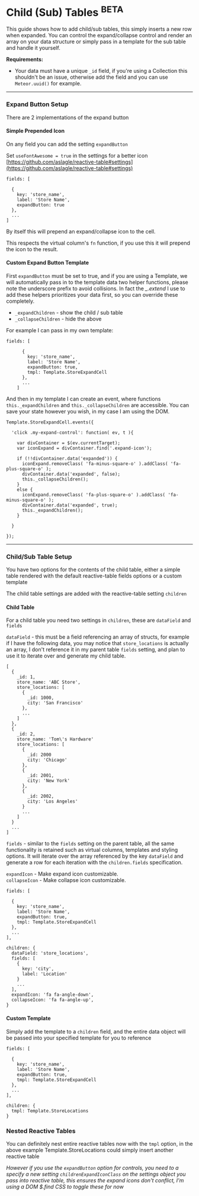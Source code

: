 
# Child (Sub) Tables <sup>BETA</sup>

This guide shows how to add child/sub tables, this simply inserts a new row when expanded.
You can control the expand/collapse control and render an array on your data structure or
simply pass in a template for the sub table and handle it yourself.


**Requirements:**

- Your data must have a unique `_id` field, if you're using a Collection this shouldn't be an issue,
otherwise add the field and you can use `Meteor.uuid()` for example.


---

### Expand Button Setup

There are 2 implementations of the expand button


#### Simple Prepended Icon

On any field you can add the setting `expandButton`

Set `useFontAwesome = true` in the settings for a better icon
[https://github.com/aslagle/reactive-table#settings](https://github.com/aslagle/reactive-table#settings)



    fields: [

      {
        key: 'store_name',
        label: 'Store Name',
        expandButton: true
      },
      ...
    ]

By itself this will prepend an expand/collapse icon to the cell.

This respects the virtual column's `fn` function, if you use this it will prepend the icon to the result.



#### Custom Expand Button Template

First `expandButton` must be set to true, and if you are using a Template,
we will automatically pass in to the template data two helper functions, please note the underscore prefix
to avoid collisions. In fact the *\_.extend* I use to add these helpers prioritizes your data first, so you
can override these completely.

- `_expandChildren` - show the child / sub table
- `_collapseChildren` - hide the above

For example I can pass in my own template:

    fields: [

          {
            key: 'store_name',
            label: 'Store Name',
            expandButton: true,
            tmpl: Template.StoreExpandCell
          },
          ...
        ]

And then in my template I can create an event, where functions `this._expandChildren` and `this._collapseChildren`
are accessible. You can save your state however you wish, in my case I am using the DOM.


    Template.StoreExpandCell.events({

      'click .my-expand-control': function( ev, t ){

        var divContainer = $(ev.currentTarget);
        var iconExpand = divContainer.find('.expand-icon');

        if (!!divContainer.data('expanded')) {
          iconExpand.removeClass( 'fa-minus-square-o' ).addClass( 'fa-plus-square-o' );
          divContainer.data('expanded', false);
          this._collapseChildren();
        }
        else {
          iconExpand.removeClass( 'fa-plus-square-o' ).addClass( 'fa-minus-square-o' );
          divContainer.data('expanded', true);
          this._expandChildren();
        }

      }

    });


---


### Child/Sub Table Setup

You have two options for the contents of the child table, either a simple table rendered with the default reactive-table fields options
or a custom template

The child table settings are added with the reactive-table setting `children`


#### Child Table

For a child table you need two settings in `children`, these are `dataField` and `fields`

`dataField` - this must be a field referencing an array of structs, for example if I have the following data,
you may notice that `store_locations` is actually an array, I don't reference it in my parent table `fields`
setting, and plan to use it to iterate over and generate my child table.

    [
      {
        _id: 1,
        store_name: 'ABC Store',
        store_locations: [
          {
            _id: 1000,
            city: 'San Francisco'
          },
          ...
        ]
      },
      {
        _id: 2,
        store_name: 'Tom\'s Hardware'
        store_locations: [
          {
            _id: 2000
            city: 'Chicago'
          },
          {
            _id: 2001,
            city: 'New York'
          },
          {
            _id: 2002,
            city: 'Los Angeles'
          }
          ...
        ]
      }
      ...
    ]



`fields` - similar to the `fields` setting on the parent table, all the same functionality is retained such as
virtual columns, templates and styling options. It will iterate over the array referenced by the key `dataField`
and generate a row for each iteration with the `children.fields` specification.

`expandIcon` - Make expand icon customizable.<br>
`collapseIcon` - Make collapse icon customizable.

    fields: [

      {
        key: 'store_name',
        label: 'Store Name',
        expandButton: true,
        tmpl: Template.StoreExpandCell
      },
      ...
    ],

    children: {
      dataField: 'store_locations',
      fields: [
        {
          key: 'city',
          label: 'Location'
        }
        ...
      ],
      expandIcon: 'fa fa-angle-down',
      collapseIcon: 'fa fa-angle-up',
    }



#### Custom Template

Simply add the template to a `children` field, and the entire data object will be passed into your specified template
for you to reference

    fields: [

      {
        key: 'store_name',
        label: 'Store Name',
        expandButton: true,
        tmpl: Template.StoreExpandCell
      },
      ...
    ],

    children: {
      tmpl: Template.StoreLocations
    }


### Nested Reactive Tables

You can definitely nest entire reactive tables now with the `tmpl` option, in the above example Template.StoreLocations could
simply insert another reactive table

*However if you use the `expandButton` option for controls, you need to a specify a new setting `childrenExpandIconClass` on the settings object
you pass into reactive table, this ensures the expand icons don't conflict, I'm using a DOM $.find CSS to toggle these for now*
